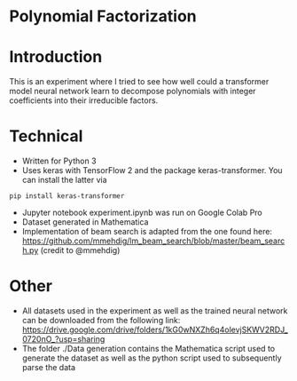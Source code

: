 # Polynomial Factorization

# Introduction

This is an experiment where I tried to see how well could a transformer model neural network learn to decompose polynomials with integer coefficients into their irreducible factors.

# Technical
* Written for Python 3
* Uses keras with TensorFlow 2 and the package keras-transformer. You can install the latter via

```console
pip install keras-transformer
```

* Jupyter notebook experiment.ipynb was run on Google Colab Pro
* Dataset generated in Mathematica
* Implementation of beam search is adapted from the one found here: https://github.com/mmehdig/lm_beam_search/blob/master/beam_search.py (credit to @mmehdig)

# Other

* All datasets used in the experiment as well as the trained neural network can be downloaded from the following link: 
https://drive.google.com/drive/folders/1kG0wNXZh6q4olevjSKWV2RDJ_0720nO_?usp=sharing
* The folder ./Data generation contains the Mathematica script used to generate the dataset as well as the python script used to subsequently parse the data
